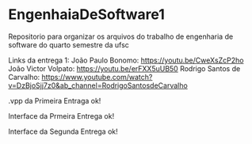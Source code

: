 # EngenhaiaDeSoftware1
Repositorio para organizar os arquivos do trabalho de engenharia de software do quarto semestre da ufsc

Links da entrega 1:
João Paulo Bonomo: https://youtu.be/CweXsZcP2ho
João Victor Volpato: https://youtu.be/erFXX5uUB50
Rodrigo Santos de Carvalho: https://www.youtube.com/watch?v=DzBjoSjj7z0&ab_channel=RodrigoSantosdeCarvalho

.vpp da Primeira Entraga ok!

Interface da Prmeira Entrega ok!

Interface da Segunda Entrega ok!
